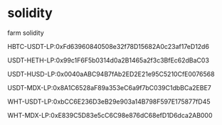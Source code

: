 # solidity
farm solidity

HBTC-USDT-LP:0xFd63960840508e32f78D15682A0c23af17eD12d6

USDT-HETH-LP:0x99c1F6F5b0314d0a2B1465a2f3c3BfEc62dBaC03

USDT-HUSD-LP:0x0040aABC94B7fAb2ED2E21e95C5210CfE0076568

USDT-MDX-LP:0x8A1C6528aF89a353eC6a9f7bC039C1dbBCa2EBE7

WHT-USDT-LP:0xbCC6E236D3eB29e903a14B798F597E175877fD45

WHT-MDX-LP:0xE839C5D83e5cC6C98e876dC68efD1D6dca2AB000
